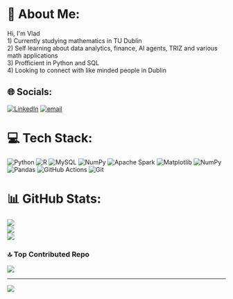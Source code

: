 # 💫 About Me:
Hi, I'm Vlad<br>1) Currently studying mathematics in TU Dublin<br>2) Self learning about data analytics, finance, AI agents, TRIZ and various math applications<br>3) Profficient in Python and SQL<br>4) Looking to connect with like minded people in Dublin


## 🌐 Socials:
[![LinkedIn](https://img.shields.io/badge/LinkedIn-%230077B5.svg?logo=linkedin&logoColor=white)](https://linkedin.com/in/thelucky16) [![email](https://img.shields.io/badge/Email-D14836?logo=gmail&logoColor=white)](mailto:vova4fil@gmail.com) 

# 💻 Tech Stack:
![Python](https://img.shields.io/badge/python-3670A0?style=for-the-badge&logo=python&logoColor=ffdd54) ![R](https://img.shields.io/badge/r-%23276DC3.svg?style=for-the-badge&logo=r&logoColor=white) ![MySQL](https://img.shields.io/badge/mysql-4479A1.svg?style=for-the-badge&logo=mysql&logoColor=white) ![NumPy](https://img.shields.io/badge/numpy-%23013243.svg?style=for-the-badge&logo=numpy&logoColor=white) ![Apache Spark](https://img.shields.io/badge/Apache%20Spark-FDEE21?style=for-the-badge&logo=apachespark&logoColor=black) ![Matplotlib](https://img.shields.io/badge/Matplotlib-%23ffffff.svg?style=for-the-badge&logo=Matplotlib&logoColor=black) ![NumPy](https://img.shields.io/badge/numpy-%23013243.svg?style=for-the-badge&logo=numpy&logoColor=white) ![Pandas](https://img.shields.io/badge/pandas-%23150458.svg?style=for-the-badge&logo=pandas&logoColor=white) ![GitHub Actions](https://img.shields.io/badge/github%20actions-%232671E5.svg?style=for-the-badge&logo=githubactions&logoColor=white) ![Git](https://img.shields.io/badge/git-%23F05033.svg?style=for-the-badge&logo=git&logoColor=white)
# 📊 GitHub Stats:
![](https://github-readme-stats.vercel.app/api?username=TheLucky16&theme=dark&hide_border=true&include_all_commits=false&count_private=true)<br/>
![](https://nirzak-streak-stats.vercel.app/?user=TheLucky16&theme=dark&hide_border=true)<br/>
![](https://github-readme-stats.vercel.app/api/top-langs/?username=TheLucky16&theme=dark&hide_border=true&include_all_commits=false&count_private=true&layout=compact)

### 🔝 Top Contributed Repo
![](https://github-contributor-stats.vercel.app/api?username=TheLucky16&limit=5&theme=dark&combine_all_yearly_contributions=true)

---
[![](https://visitcount.itsvg.in/api?id=TheLucky16&icon=0&color=0)](https://visitcount.itsvg.in)

<!-- Proudly created with GPRM ( https://gprm.itsvg.in ) -->

